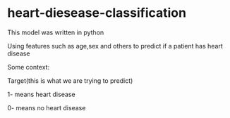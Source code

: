 # heart-diesease-classification

This model was written in python

Using features such as age,sex and others to predict if a patient has heart disease

Some context:

Target(this is what we are trying to predict)

1- means heart disease 

0- means no heart disease 
